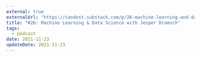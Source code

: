 ```yaml
---
external: true
externalUrl: "https://candost.substack.com/p/26-machine-learning-and-data-science"
title: "#26: Machine Learning & Data Science with Jesper Dramsch"
tags:
  - podcast
date: 2021-11-23
updateDate: 2021-11-23
---
```

